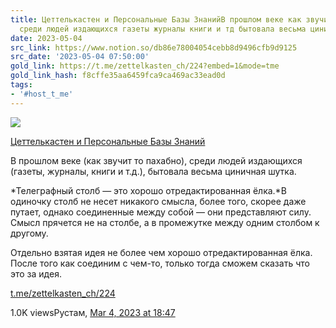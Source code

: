 ```yaml
---
title: Цеттелькастен и Персональные Базы ЗнанийВ прошлом веке как звучит то пахабно
  среди людей издающихся газеты журналы книги и тд бытовала весьма циничная
date: 2023-05-04
src_link: https://www.notion.so/db86e78004054cebb8d9496cfb9d9125
src_date: '2023-05-04 07:50:00'
gold_link: https://t.me/zettelkasten_ch/224?embed=1&mode=tme
gold_link_hash: f8cffe35aa6459fca9ca469ac33ead0d
tags:
- '#host_t_me'
---
```




[*![](https://cdn4.cdn-telegram.org/file/qcIiyDsU3AcKCS6mZPKmUGcrarcu9ocyqrTT4H2Zpb2Iu_Ftzt_HmT3o_357cVUWw42-TIpd3UsJbXgaZxHwHGRl3gkRZi4uu2cAaErLenriGrCoGV9-9DVpWiKb4D8K8W_44X2ND1KIIWB79Wuwaw37DNQ-F56QD0RANOX_ChgSu-5hvIOGUqP200Wc68zK85wnRU1M_njgXCWSOL98uX-NVk4NlCIskFDVOeOuvtI-aIhHPHRpfB0OumOlXnAaY4d4QvrRw_nUT5ZBy9LvuzOO3UI_gWdCf8PiJj8J_BbQoae0SqTPmPqEiQbcXn7kYZkHTcLpNewg_ZDkBU-5bA.jpg)*](https://t.me/zettelkasten_ch)



[Цеттелькастен и Персональные Базы Знаний](https://t.me/zettelkasten_ch)

В прошлом веке (как звучит то пахабно), среди людей издающихся (газеты, журналы, книги и т.д.), бытовала весьма циничная шутка.  
  
*Телеграфный столб — это хорошо отредактированная ёлка.*В одиночку столб не несет никакого смысла, более того, скорее даже путает, однако соединенные между собой — они представляют силу. Смысл прячется не на столбе, а в промежутке между одним столбом к другому.   
  
Отдельно взятая идея не более чем хорошо отредактированная ёлка. После того как соединим с чем-то, только тогда сможем сказать что это за идея.

[t.me/zettelkasten\_ch/224](https://t.me/zettelkasten_ch/224)

1.0K viewsРустам, [Mar 4, 2023 at 18:47](https://t.me/zettelkasten_ch/224)